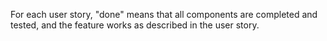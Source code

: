 For each user story, "done" means that all components are completed and tested, and the feature works as described in the user story.
